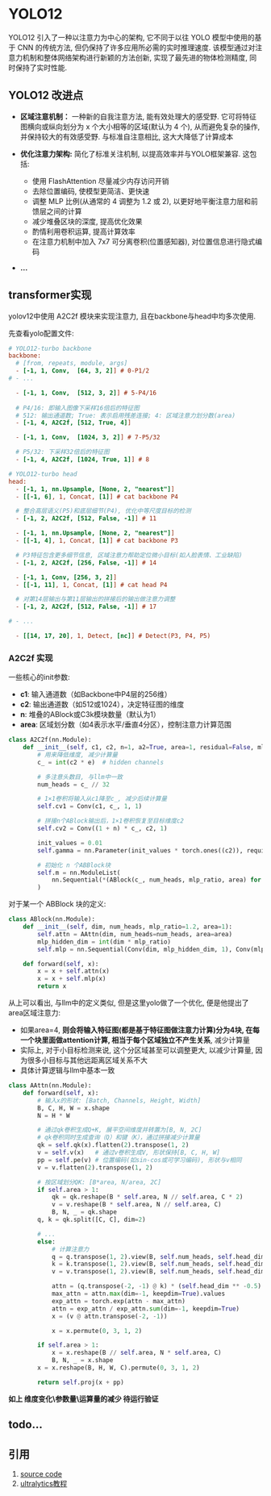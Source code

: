 # YOLO12

YOLO12 引入了一种以注意力为中心的架构, 它不同于以往 YOLO 模型中使用的基于 CNN 的传统方法, 但仍保持了许多应用所必需的实时推理速度. 该模型通过对注意力机制和整体网络架构进行新颖的方法创新, 实现了最先进的物体检测精度, 同时保持了实时性能.

## YOLO12 改进点

- **区域注意机制：** 一种新的自我注意方法, 能有效处理大的感受野. 它可将特征图横向或纵向划分为 x 个大小相等的区域(默认为 4 个), 从而避免复杂的操作, 并保持较大的有效感受野. 与标准自注意相比, 这大大降低了计算成本

- **优化注意力架构:** 简化了标准关注机制, 以提高效率并与YOLO框架兼容. 这包括:
    + 使用 FlashAttention 尽量减少内存访问开销
    + 去除位置编码, 使模型更简洁、更快速
    + 调整 MLP 比例(从通常的 4 调整为 1.2 或 2), 以更好地平衡注意力层和前馈层之间的计算
    + 减少堆叠区块的深度, 提高优化效果
    + 酌情利用卷积运算, 提高计算效率
    + 在注意力机制中加入 7x7 可分离卷积(位置感知器), 对位置信息进行隐式编码

- **...**


## transformer实现

yolov12中使用 A2C2f 模块来实现注意力, 且在backbone与head中均多次使用.

先查看yolo配置文件:

```ini
# YOLO12-turbo backbone
backbone:
  # [from, repeats, module, args]
  - [-1, 1, Conv,  [64, 3, 2]] # 0-P1/2
# - ...

  - [-1, 1, Conv,  [512, 3, 2]] # 5-P4/16
  
  # P4/16: 即输入图像下采样16倍后的特征图
  # 512: 输出通道数; True: 表示启用残差连接; 4: 区域注意力划分数(area)
  - [-1, 4, A2C2f, [512, True, 4]]

  - [-1, 1, Conv,  [1024, 3, 2]] # 7-P5/32

  # P5/32: 下采样32倍后的特征图
  - [-1, 4, A2C2f, [1024, True, 1]] # 8

# YOLO12-turbo head
head:
  - [-1, 1, nn.Upsample, [None, 2, "nearest"]]
  - [[-1, 6], 1, Concat, [1]] # cat backbone P4

  # 整合高层语义(P5)和底层细节(P4), 优化中等尺度目标的检测
  - [-1, 2, A2C2f, [512, False, -1]] # 11

  - [-1, 1, nn.Upsample, [None, 2, "nearest"]]
  - [[-1, 4], 1, Concat, [1]] # cat backbone P3

  # P3特征包含更多细节信息, 区域注意力帮助定位微小目标(如人脸表情、工业缺陷)
  - [-1, 2, A2C2f, [256, False, -1]] # 14

  - [-1, 1, Conv, [256, 3, 2]]
  - [[-1, 11], 1, Concat, [1]] # cat head P4

  # 对第14层输出与第11层输出的拼接后的输出做注意力调整
  - [-1, 2, A2C2f, [512, False, -1]] # 17

# - ...

  - [[14, 17, 20], 1, Detect, [nc]] # Detect(P3, P4, P5)
```

### A2C2f 实现

一些核心的init参数:
- ​**c1**: 输入通道数（如Backbone中P4层的256维）
- **c2**: 输出通道数（如512或1024），决定特征图的维度
- ​**n**: 堆叠的ABlock或C3k模块数量（默认为1）
- ​**area**: 区域划分数（如4表示水平/垂直4分区），控制注意力计算范围

```python
class A2C2f(nn.Module): 
    def __init__(self, c1, c2, n=1, a2=True, area=1, residual=False, mlp_ratio=2.0, e=0.5, g=1, shortcut=True):
        # 用来降低维度, 减少计算量
        c_ = int(c2 * e)  # hidden channels

        # 多注意头数目, 与llm中一致
        num_heads = c_ // 32

        # 1×1卷积将输入从c1降至c_, 减少后续计算量
        self.cv1 = Conv(c1, c_, 1, 1)

        # 拼接n个ABlock输出后，1×1卷积恢复至目标维度c2
        self.cv2 = Conv((1 + n) * c_, c2, 1)

        init_values = 0.01
        self.gamma = nn.Parameter(init_values * torch.ones((c2)), requires_grad=True) if a2 and residual else None

        # 初始化 n 个ABBlock块
        self.m = nn.ModuleList(
            nn.Sequential(*(ABlock(c_, num_heads, mlp_ratio, area) for _ in range(2))) if a2 else C3k(c_, c_, 2, shortcut, g) for _ in range(n)
        )
```

对于某一个 ABBlock 块的定义:

```python
class ABlock(nn.Module):
    def __init__(self, dim, num_heads, mlp_ratio=1.2, area=1):
        self.attn = AAttn(dim, num_heads=num_heads, area=area)
        mlp_hidden_dim = int(dim * mlp_ratio)
        self.mlp = nn.Sequential(Conv(dim, mlp_hidden_dim, 1), Conv(mlp_hidden_dim, dim, 1, act=False))

    def forward(self, x):
        x = x + self.attn(x)
        x = x + self.mlp(x)
        return x
```

从上可以看出, 与llm中的定义类似, 但是这里yolo做了一个优化, 便是他提出了area区域注意力:
- 如果area=4, **则会将输入特征图(都是基于特征图做注意力计算)分为4块, 在每一个块里面做attention计算, 相当于每个区域独立不产生关系**, 减少计算量
- 实际上, 对于小目标检测来说, 这个分区域甚至可以调整更大, 以减少计算量, 因为很多小目标与其他远距离区域关系不大
- 具体计算逻辑与llm中基本一致

```python
class AAttn(nn.Module):
    def forward(self, x):
        # 输入x的形状: [Batch, Channels, Height, Width]
        B, C, H, W = x.shape
        N = H * W

        # 通过qk卷积生成Q+K, 展平空间维度并转置为[B, N, 2C]
        # qk卷积同时生成查询（Q）和键（K），通过拼接减少计算量
        qk = self.qk(x).flatten(2).transpose(1, 2)
        v = self.v(x)   # 通过v卷积生成V, 形状保持[B, C, H, W]
        pp = self.pe(v) # 位置编码(如sin-cos或可学习编码), 形状与v相同
        v = v.flatten(2).transpose(1, 2)

        # 按区域划分QK: [B*area, N/area, 2C]
        if self.area > 1:
            qk = qk.reshape(B * self.area, N // self.area, C * 2)
            v = v.reshape(B * self.area, N // self.area, C)
            B, N, _ = qk.shape
        q, k = qk.split([C, C], dim=2)

        # ...
        else:
            # 计算注意力
            q = q.transpose(1, 2).view(B, self.num_heads, self.head_dim, N)
            k = k.transpose(1, 2).view(B, self.num_heads, self.head_dim, N)
            v = v.transpose(1, 2).view(B, self.num_heads, self.head_dim, N)

            attn = (q.transpose(-2, -1) @ k) * (self.head_dim ** -0.5)
            max_attn = attn.max(dim=-1, keepdim=True).values
            exp_attn = torch.exp(attn - max_attn)
            attn = exp_attn / exp_attn.sum(dim=-1, keepdim=True)
            x = (v @ attn.transpose(-2, -1))

            x = x.permute(0, 3, 1, 2)

        if self.area > 1:
            x = x.reshape(B // self.area, N * self.area, C)
            B, N, _ = x.shape
        x = x.reshape(B, H, W, C).permute(0, 3, 1, 2)

        return self.proj(x + pp)
```


**如上 维度变化\参数量\运算量的减少 待运行验证**

## todo...


## 引用
1. [source code](https://github.com/sunsmarterjie/yolov12)
2. [ultralytics教程](https://docs.ultralytics.com/zh/models/yolo12/)